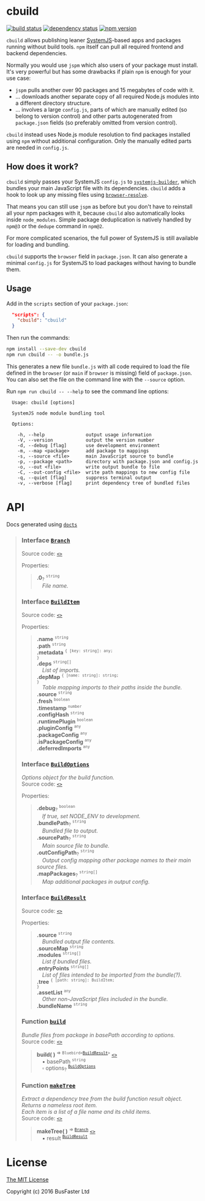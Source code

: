cbuild
======

[![build status](https://travis-ci.org/charto/cbuild.svg?branch=master)](http://travis-ci.org/charto/cbuild)
[![dependency status](https://david-dm.org/charto/cbuild.svg)](https://david-dm.org/charto/cbuild)
[![npm version](https://img.shields.io/npm/v/cbuild.svg)](https://www.npmjs.com/package/cbuild)

`cbuild` allows publishing leaner [SystemJS](https://github.com/systemjs/systemjs)-based apps and packages
running without build tools.
`npm` itself can pull all required frontend and backend dependencies.

Normally you would use `jspm` which also users of your package must install.
It's very powerful but has some drawbacks if plain `npm` is enough for your use case:

- `jspm` pulls another over 90 packages and 15 megabytes of code with it.
- ... downloads another separate copy of all required Node.js modules into a different directory structure.
- ... involves a large `config.js`, parts of which are manually edited (so belong to version control)
  and other parts autogenerated from `package.json` fields (so preferably omitted from version control).

`cbuild` instead uses Node.js module resolution to find packages installed using `npm` without additional configuration.
Only the manually edited parts are needed in `config.js`.

How does it work?
-----------------

`cbuild` simply passes your SystemJS `config.js` to [`systemjs-builder`](https://github.com/systemjs/builder),
which bundles your main JavaScript file with its dependencies.
`cbuild` adds a hook to look up any missing files using [`browser-resolve`](https://github.com/defunctzombie/node-browser-resolve).

That means you can still use `jspm` as before but you don't have to reinstall all your npm packages with it,
because `cbuild` also automatically looks inside `node_modules`.
Simple package deduplication is natively handled by `npm@3` or the `dedupe` command in `npm@2`.

For more complicated scenarios, the full power of SystemJS is still available for loading and bundling.

`cbuild` supports the `browser` field in `package.json`.
It can also generate a minimal `config.js` for SystemJS to load packages without having to bundle them.

Usage
-----

Add in the `scripts` section of your `package.json`:

```json
  "scripts": {
    "cbuild": "cbuild"
  }
```

Then run the commands:

```bash
npm install --save-dev cbuild
npm run cbuild -- -o bundle.js
```

This generates a new file `bundle.js` with all code required to load the file
defined in the `browser` (or `main` if `browser` is missing) field of `package.json`.
You can also set the file on the command line with the `--source` option.

Run `npm run cbuild -- --help` to see the command line options:

```
  Usage: cbuild [options]

  SystemJS node module bundling tool

  Options:

    -h, --help               output usage information
    -V, --version            output the version number
    -d, --debug [flag]       use development environment
    -m, --map <package>      add package to mappings
    -s, --source <file>      main JavaScript source to bundle
    -p, --package <path>     directory with package.json and config.js
    -o, --out <file>         write output bundle to file
    -C, --out-config <file>  write path mappings to new config file
    -q, --quiet [flag]       suppress terminal output
    -v, --verbose [flag]     print dependency tree of bundled files
```

API
===
Docs generated using [`docts`](https://github.com/charto/docts)
>
> <a name="api-Branch"></a>
> ### Interface [`Branch`](#api-Branch)
> Source code: [`<>`](http://github.com/charto/cbuild/blob/df548cf/src/cbuild.ts#L206-L209)  
>  
> Properties:  
> > **.0**<sub>?</sub> <sup><code>string</code></sup>  
> > &emsp;<em>File name.</em>  
>
> <a name="api-BuildItem"></a>
> ### Interface [`BuildItem`](#api-BuildItem)
> Source code: [`<>`](http://github.com/charto/cbuild/blob/58a8f6b/src/typings-custom.d.ts#L8-L25)  
>  
> Properties:  
> > **.name** <sup><code>string</code></sup>  
> > **.path** <sup><code>string</code></sup>  
> > **.metadata** <sup><code>{ [key: string]: any; }</code></sup>  
> > **.deps** <sup><code>string[]</code></sup>  
> > &emsp;<em>List of imports.</em>  
> > **.depMap** <sup><code>{ [name: string]: string; }</code></sup>  
> > &emsp;<em>Table mapping imports to their paths inside the bundle.</em>  
> > **.source** <sup><code>string</code></sup>  
> > **.fresh** <sup><code>boolean</code></sup>  
> > **.timestamp** <sup><code>number</code></sup>  
> > **.configHash** <sup><code>string</code></sup>  
> > **.runtimePlugin** <sup><code>boolean</code></sup>  
> > **.pluginConfig** <sup><code>any</code></sup>  
> > **.packageConfig** <sup><code>any</code></sup>  
> > **.isPackageConfig** <sup><code>any</code></sup>  
> > **.deferredImports** <sup><code>any</code></sup>  
>
> <a name="api-BuildOptions"></a>
> ### Interface [`BuildOptions`](#api-BuildOptions)
> <em>Options object for the build function.</em>  
> Source code: [`<>`](http://github.com/charto/cbuild/blob/df548cf/src/cbuild.ts#L13-L28)  
>  
> Properties:  
> > **.debug**<sub>?</sub> <sup><code>boolean</code></sup>  
> > &emsp;<em>If true, set NODE_ENV to development.</em>  
> > **.bundlePath**<sub>?</sub> <sup><code>string</code></sup>  
> > &emsp;<em>Bundled file to output.</em>  
> > **.sourcePath**<sub>?</sub> <sup><code>string</code></sup>  
> > &emsp;<em>Main source file to bundle.</em>  
> > **.outConfigPath**<sub>?</sub> <sup><code>string</code></sup>  
> > &emsp;<em>Output config mapping other package names to their main source files.</em>  
> > **.mapPackages**<sub>?</sub> <sup><code>string[]</code></sup>  
> > &emsp;<em>Map additional packages in output config.</em>  
>
> <a name="api-BuildResult"></a>
> ### Interface [`BuildResult`](#api-BuildResult)
> Source code: [`<>`](http://github.com/charto/cbuild/blob/58a8f6b/src/typings-custom.d.ts#L27-L39)  
>  
> Properties:  
> > **.source** <sup><code>string</code></sup>  
> > &emsp;<em>Bundled output file contents.</em>  
> > **.sourceMap** <sup><code>string</code></sup>  
> > **.modules** <sup><code>string[]</code></sup>  
> > &emsp;<em>List if bundled files.</em>  
> > **.entryPoints** <sup><code>string[]</code></sup>  
> > &emsp;<em>List of files intended to be imported from the bundle(?).</em>  
> > **.tree** <sup><code>{ [path: string]: BuildItem; }</code></sup>  
> > **.assetList** <sup><code>any</code></sup>  
> > &emsp;<em>Other non-JavaScript files included in the bundle.</em>  
> > **.bundleName** <sup><code>string</code></sup>  
>
> <a name="api-build"></a>
> ### Function [`build`](#api-build)
> <em>Bundle files from package in basePath according to options.</em>  
> Source code: [`<>`](http://github.com/charto/cbuild/blob/df548cf/src/cbuild.ts#L95-L204)  
> > **build( )** <sup>&rArr; <code>Bluebird&lt;[BuildResult](#api-BuildResult)&gt;</code></sup> [`<>`](http://github.com/charto/cbuild/blob/df548cf/src/cbuild.ts#L95-L204)  
> > &emsp;&#x25aa; basePath <sup><code>string</code></sup>  
> > &emsp;&#x25ab; options<sub>?</sub> <sup><code>[BuildOptions](#api-BuildOptions)</code></sup>  
>
> <a name="api-makeTree"></a>
> ### Function [`makeTree`](#api-makeTree)
> <em>Extract a dependency tree from the build function result object.</em>  
> <em>Returns a nameless root item.</em>  
> <em>Each item is a list of a file name and its child items.</em>  
> Source code: [`<>`](http://github.com/charto/cbuild/blob/df548cf/src/cbuild.ts#L215-L241)  
> > **makeTree( )** <sup>&rArr; <code>[Branch](#api-Branch)</code></sup> [`<>`](http://github.com/charto/cbuild/blob/df548cf/src/cbuild.ts#L215-L241)  
> > &emsp;&#x25aa; result <sup><code>[BuildResult](#api-BuildResult)</code></sup>  

License
=======

[The MIT License](https://raw.githubusercontent.com/charto/cbuild/master/LICENSE)

Copyright (c) 2016 BusFaster Ltd
